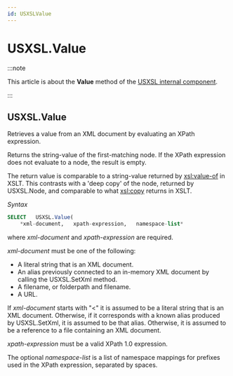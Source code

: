```yaml
---
id: USXSLValue
---
```


# USXSL.Value




:::note

This article is about the **Value** method of the [USXSL internal component](/docs/Extensions/USXSL_internal_component).

:::

## **USXSL.Value**

Retrieves a value from an XML document by evaluating an XPath expression.

Returns the string-value of the first-matching node. If the XPath expression does not evaluate to a node, the result is empty.

The return value is comparable to a string-value returned by <xsl:value-of> in XSLT. This contrasts with a 'deep copy' of the node, returned by USXSL.Node, and comparable to what <xsl:copy> returns in XSLT.

*Syntax*

```sql
SELECT   USXSL.Value(
    *xml-document,   xpath-expression,   namespace-list*
```

where *xml-document* and *xpath-expression* are required.

*xml-document* must be one of the following:

- A literal string that is an XML document.
- An alias previously connected to an in-memory XML document by calling the USXSL.SetXml method.
- A filename, or folderpath and filename.
- A URL.

If *xml-document* starts with "<" it is assumed to be a literal string that is an XML document. Otherwise, if it corresponds with a known alias produced by USXSL.SetXml, it is assumed to be that alias. Otherwise, it is assumed to be a reference to a file containing an XML document.

*xpath-expression* must be a valid XPath 1.0 expression.

The optional *namespace-list* is a list of namespace mappings for prefixes used in the XPath expression, separated by spaces.

 